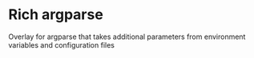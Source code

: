 # Rich argparse
Overlay for argparse that takes additional parameters from environment variables and configuration files
